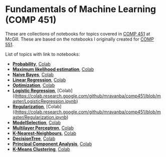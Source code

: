 # Fundamentals of Machine Learning (COMP 451)

These are collections of notebooks for topics covered in [COMP 451](https://www.siamak.page/courses/COMP451F22/index.html) at McGill. These are based on the notebooks I originally created for [COMP 551](https://github.com/mravanba/comp551-notebooks). 

List of topics with link to notebooks:
- [**Probability**](./Probability.ipynb), [Colab](https://colab.research.google.com/github/mravanba/comp451/blob/master/Probability.ipynb)
- [**Maximum likelihood estimation**](./MaximumLikelihood.ipynb), [Colab]((https://colab.research.google.com/github/mravanba/comp451/blob/master/MaximumLikelihood.ipynb))
- [**Naive Bayes**](./NaiveBayes.ipynb), [Colab](https://colab.research.google.com/github/mravanba/comp451/blob/master/NaiveBayes.ipynb)
- [**Linear Regression**](./LinearRegression.ipynb), [Colab](https://colab.research.google.com/github/mravanba/comp451/blob/master/LinearRegression.ipynb)
- [**Optimization**](./Optimization.ipynb), [Colab](https://colab.research.google.com/github/mravanba/comp451/blob/master/Optimization.ipynb)
- [**Logistic Regression**](./LogisticRegression.ipynb), [Colab]((https://colab.research.google.com/github/mravanba/comp451/blob/master/LogisticRegression.ipynb)
- [**Regularization**](./Regularization.ipynb), [Colab]((https://colab.research.google.com/github/mravanba/comp451/blob/master/Regularization.ipynb)
- [**ModelSelection**](./ModelSelection.ipynb), [Colab](https://colab.research.google.com/github/mravanba/comp451/blob/master/ModelSelection.ipynb)
- [**Multilayer Perceptron**](./MLP.ipynb), [Colab](https://colab.research.google.com/github/mravanba/comp451/blob/master/MLP.ipynb)
- [**K-Nearest-Neighbours**](./KNN.ipynb), [Colab](https://colab.research.google.com/github/mravanba/comp451/blob/master/KNN.ipynb)
- [**DecisionTree**](./DecisionTree.ipynb), [Colab](https://colab.research.google.com/github/mravanba/comp451/blob/master/DecisionTree.ipynb)
- [**Principal Component Analysis**](./PCA.ipynb), [Colab](https://colab.research.google.com/github/mravanba/comp451/blob/master/PCA.ipynb)
- [**K-Means Clustering**](./KMeansClustering.ipynb), [Colab](https://colab.research.google.com/github/mravanba/comp451/blob/master/KMeansClustering)


 